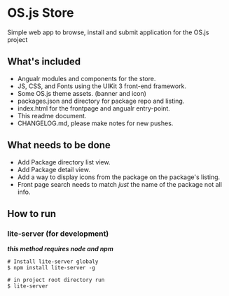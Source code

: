# OS.js Store
Simple web app to browse, install and submit application for the OS.js project

## What's included
* Angualr modules and components for the store.
* JS, CSS, and Fonts using the UIKit 3 front-end framework.
* Some OS.js theme assets. (banner and icon)
* packages.json and directory for package repo and listing.
* index.html for the frontpage and angualr entry-point.
* This readme document.
* CHANGELOG.md, please make notes for new pushes.

## What needs to be done
* Add Package directory list view.
* Add Package detail view.
* Add a way to display icons from the package on the package's listing.
* Front page search needs to match *just* the name of the package not all info.

## How to run
  ### lite-server (for development)
  ***this method requires node and npm***

```
# Install lite-server globaly
$ npm install lite-server -g
```

```
# in project root directory run
$ lite-server
```